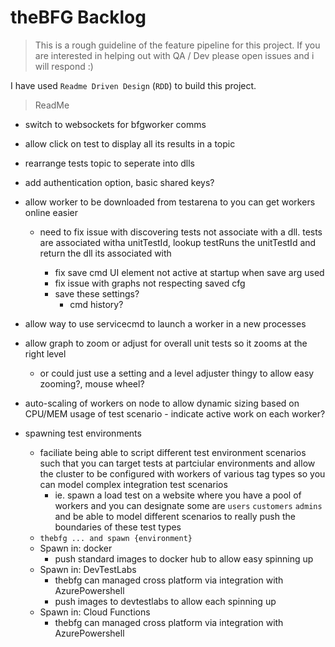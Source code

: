 # theBFG Backlog

> This is a rough guideline of the feature pipeline for this project. If you are interested in helping out with QA / Dev please open issues and i will respond :)

I have used `Readme Driven Design` (`RDD`) to build this project.

> ReadMe

- switch to websockets for bfgworker comms
- allow click on test to display all its results in a topic
- rearrange tests topic to seperate into dlls  

- add authentication option, basic shared keys?
  
- allow worker to be downloaded from testarena to you can get workers online easier
      
  - need to fix issue with discovering tests not associate with a dll. tests are associated witha unitTestId, lookup testRuns the unitTestId and return the dll its associated with
  
    - fix save cmd UI element not active at startup when save arg used
    - fix issue with graphs not respecting saved cfg
    - save these settings?
      - cmd history?

- allow way to use servicecmd to launch a worker in a new processes

- allow graph to zoom or adjust for overall unit tests so it zooms at the right level
  - or could just use a setting and a level adjuster thingy to allow easy zooming?, mouse wheel?

- auto-scaling of workers on node to allow dynamic sizing based on CPU/MEM usage of test scenario
             - indicate active work on each worker?

 - spawning test environments
   - faciliate being able to script different test environment scenarios such that you can target tests at partciular environments and allow the cluster to be configured with workers of various tag types so you can model complex integration test scenarios 
     - ie. spawn a load test on a website where you have a pool of workers and you can designate some are `users` `customers` `admins` and be able to model different scenarios to really push the boundaries of these test types
   - `thebfg ... and spawn {environment}`
    - Spawn in: docker
      - push standard images to docker hub to allow easy spinning up
    - Spawn in: DevTestLabs
      - thebfg can managed cross platform via integration with AzurePowershell
      - push images to devtestlabs to allow each spinning up
    - Spawn in: Cloud Functions
      - thebfg can managed cross platform via integration with AzurePowershell